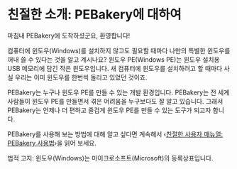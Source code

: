 # 친절한 소개: PEBakery에 대하여

마침내 PEBakery에 도착하셨군요, 환영합니다!

컴퓨터에 윈도우(Windows)를 설치하지 않고도 필요할 때마다 나만의 특별한 윈도우를 꺼내 쓸 수 있다는 것을 알고 계시나요? 윈도우 PE(Windows PE)는 윈도우 설치용 USB 메모리에 담긴 작은 윈도우입니다. 새 컴퓨터에 윈도우를 설치하려고 할 때마다 사실 우리는 이미 윈도우를 한번씩 돌리고 있었던 것이죠.

PEBakery는 누구나 윈도우 PE를 만들 수 있는 개발 환경입니다. PEBakery는 전 세계 사람들이 윈도우 PE를 만들면서 겪은 어려움을 누구보다도 잘 알고 있습니다. 그래서 PEBakery는 언제나 더 편하고 즐겁게 윈도우 PE를 만들 수 있는 도구가 되고자 합니다.

PEBakery를 사용해 보는 방법에 대해 알고 싶다면 계속해서 ‹[친절한 사용자 매뉴얼: PEBakery 사용법](/k-man)›을 읽어 보세요.

법적 고지: 윈도우(Windows)는 마이크로소프트(Microsoft)의 등록상표입니다.


